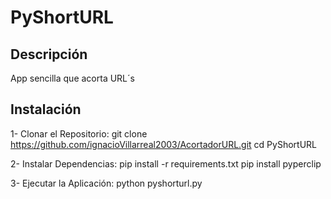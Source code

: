 # PyShortURL

## Descripción 
App sencilla que acorta URL´s

## Instalación
1- Clonar el Repositorio:
  git clone https://github.com/ignacioVillarreal2003/AcortadorURL.git
  cd PyShortURL

2- Instalar Dependencias:
  pip install -r requirements.txt
  pip install pyperclip

3- Ejecutar la Aplicación:
  python pyshorturl.py

